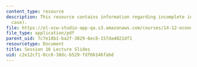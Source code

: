 ```yaml
---
content_type: resource
description: This resource contains information regarding incomplete information (static
  case).
file: https://ol-ocw-studio-app-qa.s3.amazonaws.com/courses/14-12-economic-applications-of-game-theory-fall-2012/c2e12cf10cc638dcb529fdf66146fabd_MIT14_12F12_slides16.pdf
file_type: application/pdf
parent_uid: 7c7e18b1-ba2f-3029-6ec8-157da4021df1
resourcetype: Document
title: Session 16 Lecture Slides
uid: c2e12cf1-0cc6-38dc-b529-fdf66146fabd
---
```

